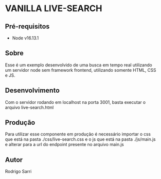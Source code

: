 # VANILLA LIVE-SEARCH

## Pré-requisitos

- Node v16.13.1

## Sobre
Esse é um exemplo desenvolvido de uma busca em tempo real utilizando um servidor node sem framework frontend, utilizando somente HTML, CSS e JS.

## Desenvolvimento
Com o servidor rodando em localhost na porta 3001, basta executar o arquivo live-search.html

## Produção
Para utilizar esse componente em produção é necessário importar o css que está na pasta ./css/live-search.css e o js que está na pasta ./js/main.js e alterar para a url do endpoint presente no arquivo main.js

## Autor
Rodrigo Sarri